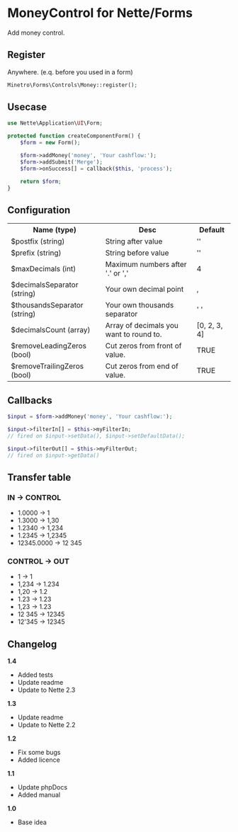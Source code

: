 # MoneyControl for Nette/Forms

Add money control.

## Register

Anywhere. (e.q. before you used in a form)

```php
Minetro\Forms\Controls\Money::register();
```

## Usecase

```php
use Nette\Application\UI\Form;

protected function createComponentForm() {
	$form = new Form();

	$form->addMoney('money', 'Your cashflow:');
	$form->addSubmit('Merge');
	$form->onSuccess[] = callback($this, 'process');

	return $form;
}
```

## Configuration

<table>
  <tr>
    <th>Name (type)</th>
    <th>Desc</th>
    <th>Default</th>
  </tr>
  <tr>
    <td>$postfix (string)</td>
    <td>String after value</td>
    <td>''</td>
  </tr>
  <tr>
    <td>$prefix (string)</td>
    <td>String before value</td>
    <td>''</td>
  </tr>
  <tr>
    <td>$maxDecimals (int)</td>
    <td>Maximum numbers after '.' or ','</td>
    <td>4</td>
  </tr>
  <tr>
    <td>$decimalsSeparator (string)</td>
    <td>Your own decimal point</td>
    <td>,</td>
  </tr>
  <tr>
    <td>$thousandsSeparator (string)</td>
    <td>Your own thousands separator</td>
    <td>' '</td>
  </tr>
  <tr>
    <td>$decimalsCount (array)</td>
    <td>Array of decimals you want to round to.</td>
    <td>[0, 2, 3, 4]</td>
  </tr>
  <tr>
    <td>$removeLeadingZeros (bool)</td>
    <td>Cut zeros from front of value.</td>
    <td>TRUE</td>
  </tr>
  <tr>
    <td>$removeTrailingZeros (bool)</td>
    <td>Cut zeros from end of value.</td>
    <td>TRUE</td>
  </tr>
</table>

## Callbacks

```php
$input = $form->addMoney('money', 'Your cashflow:');

$input->filterIn[] = $this->myFilterIn; 
// fired on $input->setData(), $input->setDefaultData();

$input->filterOut[] = $this->myFilterOut; 
// fired on $input->getData()
```

## Transfer table

### IN -> CONTROL

* 1.0000 -> 1
* 1.3000 -> 1,30
* 1.2340 -> 1,234
* 1.2345 -> 1,2345
* 12345.0000 -> 12 345

### CONTROL -> OUT

* 1 -> 1
* 1,234 -> 1.234
* 1,20 -> 1.2
* 1.23 -> 1.23
* 1,23 -> 1.23
* 12 345 -> 12345
* 12'345 -> 12345

## Changelog

**1.4**
- Added tests
- Update readme
- Update to Nette 2.3

**1.3**
- Update readme
- Update to Nette 2.2

**1.2**
- Fix some bugs
- Added licence

**1.1**
- Update phpDocs
- Added manual

**1.0**
- Base idea
